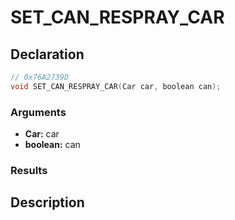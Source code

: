 # SET_CAN_RESPRAY_CAR

## Declaration
```cpp
// 0x76A2739D
void SET_CAN_RESPRAY_CAR(Car car, boolean can);
```

### Arguments
- **Car:** car
- **boolean:** can

### Results

## Description
